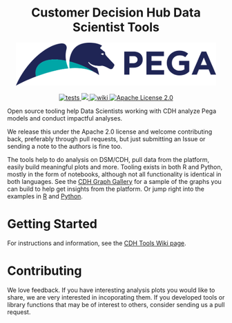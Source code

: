 <center><h1 class="no-underline"> Customer Decision Hub Data Scientist Tools </h1></center> 

<p align="center">
    <img height="100px" src="images/pegasystems-inc-vector-logo.svg" alt="Pega logo">
</p>

<p align="center">
  <!-- Tests -->
  <a href="https://github.com/pegasystems/cdh-datascientist-tools/actions?workflow=cdhtools">
    <img src="https://github.com/pegasystems/cdh-datascientist-tools/workflows/cdhtools/badge.svg" alt="tests">
  </a>
  <!-- Code coverage -->
  <a href="https://codecov.io/gh/pegasystems/cdh-datascientist-tools">
    <img src="https://codecov.io/gh/pegasystems/cdh-datascientist-tools/branch/master/graph/badge.svg"/>
  </a>
  <!-- Documentation -->
  <a href="https://github.com/pegasystems/cdh-datascientist-tools/wiki">
    <img src="https://img.shields.io/badge/wiki-up-success" alt="wiki">
  </a>
  <!-- License -->
  <a href="https://github.com/pegasystems/cdh-datascientist-tools/blob/master/LICENSE">
    <img src="https://img.shields.io/github/license/pegasystems/cdh-datascientist-tools" alt="Apache License 2.0">
  </a>
</p>

Open source tooling help Data Scientists working with CDH analyze Pega models and conduct impactful analyses.

We release this under the Apache 2.0 license and welcome contributing back, preferably through pull requests, but just submitting an Issue or sending a note to the authors is fine too.

The tools help to do analysis on DSM/CDH, pull data from the platform, easily build meaningful plots and more. Tooling exists in both R and Python, mostly in the form of notebooks, although not all functionality is identical in both languages. See the [CDH Graph Gallery](https://github.com/pegasystems/cdh-datascientist-tools/wiki/CDH-Graph-Gallery) for a sample of the graphs you can build to help get insights from the platform. Or jump right into the examples in [R](https://pegasystems.github.io/cdh-datascientist-tools/articles/index.html) and [Python](https://github.com/pegasystems/cdh-datascientist-tools/tree/master/python).



# Getting Started

For instructions and information, see the [CDH Tools Wiki page](https://github.com/pegasystems/cdh-datascientist-tools/wiki).

# Contributing

We love feedback. If you have interesting analysis plots you would like to share, we are very interested in incoporating them. If you developed tools or library functions that may be of interest to others, consider sending us a pull request.

